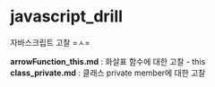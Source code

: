 # javascript_drill
자바스크립트 고찰 =ㅅ=

**arrowFunction_this.md** : 화살표 함수에 대한 고찰 - this<br>
**class_private.md** : 클래스 private member에 대한 고찰
